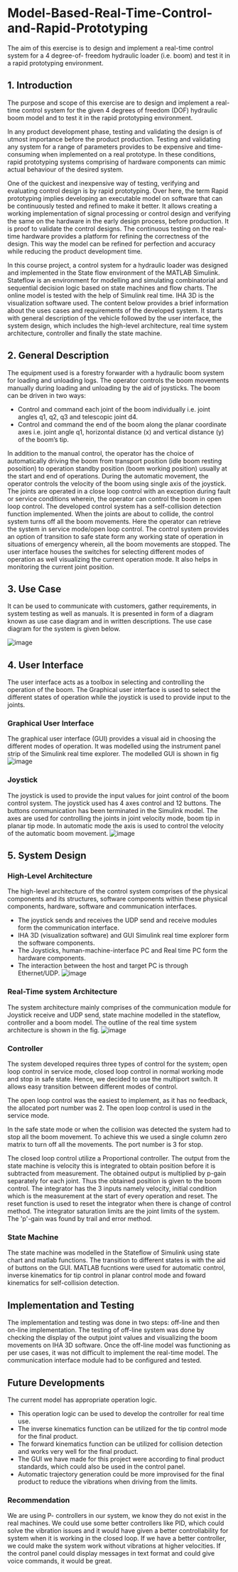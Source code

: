 # Model-Based-Real-Time-Control-and-Rapid-Prototyping
The aim of this exercise is to design and implement a real-time control system for a 4 degree-of- freedom hydraulic loader (i.e. boom) and test it in a rapid prototyping environment.

## 1. Introduction
The purpose and scope of this exercise are to design and implement a real-time control system for the given 4 degrees of freedom (DOF) hydraulic boom model and to test it in the rapid prototyping environment. 

In any product development phase, testing and validating the design is of utmost importance before the product production. Testing and validating any system for a range of parameters provides to be expensive and time-consuming when implemented on a real prototype. In these conditions, rapid prototyping systems comprising of hardware components can mimic actual behaviour of the desired system. 

One of the quickest and inexpensive way of testing, verifying and evaluating control design is by rapid prototyping. Over here, the term Rapid prototyping implies developing an executable model on software that can be continuously tested and refined to make it better. It allows creating a working implementation of signal processing or control design and verifying the same on the hardware in the early design process, before production. It is proof to validate the control designs. The continuous testing on the real-time hardware provides a platform for refining the correctness of the design. This way the model can be refined for perfection and accuracy while reducing the product development time. 

In this course project, a control system for a hydraulic loader was designed and implemented in the State flow environment of the MATLAB Simulink. Stateflow is an environment for modelling and simulating combinatorial and sequential decision logic based on state machines and flow charts. The online model is tested with the help of Simulink real time. IHA 3D is the visualization software used.
The content below provides a brief information  about the uses cases and requirements of the developed system. It starts with general description of the vehicle followed by the user interface, the system design, which includes the high-level architecture, real time system architecture, controller and finally the state machine. 

## 2. General Description
The equipment used is a forestry forwarder with a hydraulic boom system for loading and unloading logs. The operator controls the boom movements manually during loading and unloading by the aid of joysticks. The boom can be driven in two ways: 
 * Control and command each joint of the boom individually i.e. joint angles q1, q2, q3 and telescopic joint d4. 
 * Control and command the end of the boom along the planar coordinate axes i.e. joint angle q1, horizontal distance (x) and vertical distance (y) of the boom’s tip. 

In addition to the manual control, the operator has the choice of automatically driving the 
boom from transport position (idle boom resting posoition) to operation standby position (boom working position) usually at the start and end of operations. During the automatic movement, the operator controls the velocity of the boom using single axis of the joystick. 
The joints are operated in a close loop control with an exception during fault or service conditions wherein, the operator can control the boom in open loop control. The developed control system has a self-collision detection function implemented. When the joints are about to collide, the control system turns off all the boom movements. Here the operator can retrieve the system in service mode/open loop control. The control system provides an option of transition to safe state form any working state of operation in situations of emergency wherein, all the boom movements are stopped. The user interface houses the switches for selecting different modes of operation as well visualizing the current operation mode. It also helps in monitoring the current joint position.

## 3. Use Case
It can be used to communicate with customers, gather requirements, in system testing as well as manuals. It is presented in form of a diagram known as use case diagram and in written descriptions. The use case diagram for the system is given below. 

![image](https://user-images.githubusercontent.com/51742367/59343975-aeeb5a00-8d15-11e9-903c-0ad0b4f5625f.png)

## 4. User Interface
The user interface acts as a toolbox in selecting and controlling the operation of the boom. The Graphical user interface is used to select the different states of operation while the joystick is used to provide input to the joints. 

### Graphical User Interface
The graphical user interface (GUI) provides a visual aid in choosing the different modes of operation. It was modelled using the instrument panel strip of the Simulink real time explorer. The modelled GUI is shown in fig
![image](https://user-images.githubusercontent.com/51742367/59344269-6bddb680-8d16-11e9-8319-69e899ea9901.png)

### Joystick
The joystick is used to provide the input values for joint control of the boom control system. The joystick used has 4 axes control and 12 buttons. The buttons communication has been terminated in the Simulink model. The axes are used for controlling the joints in joint velocity mode, boom tip in planar tip mode. In automatic mode the axis is used to control the velocity of the automatic boom movement.
![image](https://user-images.githubusercontent.com/51742367/59344459-cd9e2080-8d16-11e9-9071-60d0113e6bc8.png)

## 5. System Design
### High-Level Architecture
The high-level architecture of the control system comprises of the physical components and its structures, software components within these physical components, hardware, software and communication interfaces. 
* The joystick sends and receives the UDP send and receive modules form the communication interface.
* IHA 3D (visualization software) and GUI Simulink real time explorer form the software components.
* The Joysticks, human-machine-interface PC and Real time PC form the hardware components.
* The interaction between the host and target PC is through Ethernet/UDP. 
![image](https://user-images.githubusercontent.com/51742367/59345038-f672e580-8d17-11e9-9811-2c541e597606.png)

### Real-Time system Architecture
The system architecture mainly comprises of the communication module for Joystick receive and UDP send, state machine modelled in the stateflow, controller and a boom model. The outline of the real time system architecture is shown in the fig.
![image](https://user-images.githubusercontent.com/51742367/59345213-54073200-8d18-11e9-9580-e503b07ce0b1.png)

### Controller
The system developed requires three types of control for the system; open loop control in service mode, closed loop control in normal working mode and stop in safe state. Hence, we decided to use the multiport switch. It allows easy transition between different modes of 
control. 

The open loop control was the easiest to implement, as it has no feedback, the allocated port number was 2. The open loop control is used in the service mode. 

In the safe state mode or when the collision was detected the system had to stop all the boom 
movement. To achieve this we used a single column zero matrix to turn off all the movements. The port number is 3 for stop. 

The closed loop control utilize a Proportional controller. The output from the state machine is velocity this is integrated to obtain position before it is subtracted from measurement. The obtained output is multiplied by p-gain separately for each joint. Thus the obtained position is given to the boom control. The integrator has the 3 inputs namely velocity, initial condition which is the measurement at the start of every operation and reset. The reset function is used to reset the integrator when there is change of control method. The integrator saturation limits are the joint limits of the system. The 'p'-gain was found by trail and error method.

### State Machine
The state machine was modelled in the Stateflow of Simulink using state chart and matlab functions. The transition to different states is with the aid of buttons on the GUI. MATLAB fucntions were used for automatic control, inverse kinematics for tip control in planar control mode and foward kinematics for self-collision detection.

## Implementation and Testing
The implementation and testing was done in two steps: off-line and then on-line implementation. The testing of off-line system was done by checking the display of the output joint values and visualizing the boom movements on IHA 3D software. Once the off-line model was functioning as per use cases, it was not difficult to implement the real-time model. The communication interface module had to be configured and tested.

## Future Developments
The current model has appropriate operation logic. 
* This operation logic can be used to develop the controller for real time use. 
* The inverse kinematics function can be utilized for the tip control mode for the final product. 
* The forward kinematics function can be utilized for collision detection and works very well for the final product. 
* The GUI we have made for this project were according to final product standards, which could also be used in the control panel. 
* Automatic trajectory generation could be more improvised for the final product to reduce the vibrations when driving from the limits. 
### Recommendation
We are using P- controllers in our system, we know they do not exist in the real machines. We could use some better controllers like PID, which could solve the vibration issues and it would have given a better controllability for system when it is working in the closed loop. If we have a better controller, we could make the system work without vibrations at higher velocities. If the control panel could display messages in text format and could give voice commands, it would be great. 
